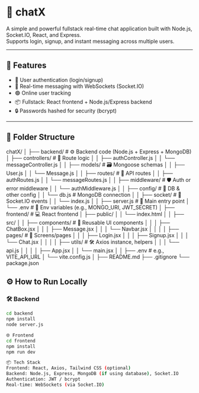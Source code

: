 # 💬 chatX

A simple and powerful fullstack real-time chat application built with Node.js, Socket.IO, React, and Express.  
Supports login, signup, and instant messaging across multiple users.

---

## 🚀 Features

- 🔐 User authentication (login/signup)
- 💬 Real-time messaging with WebSockets (Socket.IO)
- 🟢 Online user tracking
- 📦 Fullstack: React frontend + Node.js/Express backend
- 🔒 Passwords hashed for security (bcrypt)

---

## 📁 Folder Structure
chatX/
│
├── backend/                        # ⚙️ Backend code (Node.js + Express + MongoDB)
│   ├── controllers/               # 🧠 Route logic
│   │   ├── authController.js
│   │   └── messageController.js
│
│   ├── models/                    # 🗃️ Mongoose schemas
│   │   ├── User.js
│   │   └── Message.js
│
│   ├── routes/                    # 🚦 API routes
│   │   ├── authRoutes.js
│   │   └── messageRoutes.js
│
│   ├── middleware/               # 🛡️ Auth or error middleware
│   │   └── authMiddleware.js
│
│   ├── config/                   # 🔧 DB & other config
│   │   └── db.js                 # MongoDB connection
│
│   ├── socket/                   # 📡 Socket.IO events
│   │   └── index.js
│
│   ├── server.js                 # 🚀 Main entry point
│   └── .env                      # 🔐 Env variables (e.g., MONGO_URI, JWT_SECRET)
│
├── frontend/                      # 💻 React frontend
│   ├── public/
│   │   └── index.html
│
│   ├── src/
│   │   ├── components/           # 🧩 Reusable UI components
│   │   │   ├── ChatBox.jsx
│   │   │   ├── Message.jsx
│   │   │   └── Navbar.jsx
│   │
│   │   ├── pages/                # 📄 Screens/pages
│   │   │   ├── Login.jsx
│   │   │   ├── Signup.jsx
│   │   │   └── Chat.jsx
│   │
│   │   ├── utils/                # 🛠️ Axios instance, helpers
│   │   │   └── api.js
│   │
│   │   ├── App.jsx
│   │   └── main.jsx
│
│   ├── .env                      # e.g., VITE_API_URL
│   └── vite.config.js
│
├── README.md
├── .gitignore
└── package.json

## ⚙️ How to Run Locally

### 🛠 Backend

```bash
cd backend
npm install
node server.js

🌐 Frontend
cd frontend
npm install
npm run dev

📦 Tech Stack
Frontend: React, Axios, Tailwind CSS (optional)
Backend: Node.js, Express, MongoDB (if using database), Socket.IO
Authentication: JWT / bcrypt
Real-time: WebSockets (via Socket.IO)
